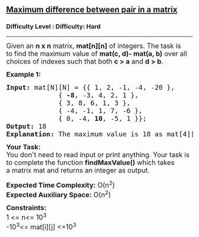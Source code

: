 <h2><a href="https://www.geeksforgeeks.org/problems/maximum-difference-between-pair-in-a-matrix/1?page=3&difficulty=Hard&status=unsolved&sortBy=submissions">Maximum difference between pair in a matrix</a></h2><h3>Difficulty Level : Difficulty: Hard</h3><hr><div class="problems_problem_content__Xm_eO"><p><span style="font-size: 18px;">Given an <strong>n x n</strong> matrix, <strong>mat[n][n]</strong> of integers. The task is to&nbsp;find the maximum value of <strong>mat(c, d)- mat(a, b)</strong> over all choices of indexes such that both <strong>c &gt; a</strong> and <strong>d &gt; b</strong>.</span></p>
<p><span style="font-size: 18px;"><strong>Example 1:</strong></span></p>
<pre><span style="font-size: 18px;"><strong>Input: </strong>mat[N][N] = {{ 1, 2, -1, -4, -20 },
             {<strong> -8</strong>, -3, 4, 2, 1 }, 
             { 3, 8, 6, 1, 3 },
             { -4, -1, 1, 7, -6 },
             { 0, -4, <strong>10</strong>, -5, 1 }};
<strong>Output: </strong>18
<strong>Explanation:</strong> The maximum value is 18 as mat[4][2] - mat[1][0] = 18 has maximum difference.
</span></pre>
<p><span style="font-size: 18px;"><strong>Your Task:&nbsp;&nbsp;</strong><br>You don't need to read input or print anything. Your task is to complete the function <strong>findMaxValue</strong><strong>()</strong>&nbsp;which takes a&nbsp;matrix mat&nbsp;and returns an integer as output.</span></p>
<p><span style="font-size: 18px;"><strong>Expected Time Complexity:</strong> O(n<sup>2</sup>)<br><strong>Expected Auxiliary Space:</strong> O(n<sup>2</sup>)</span></p>
<p><span style="font-size: 18px;"><strong>Constraints:</strong><br>1 &lt;= n&lt;= 10<sup>3</sup><br>-10<sup>3</sup>&lt;= mat[i][j] &lt;=10<sup>3</sup></span></p></div>